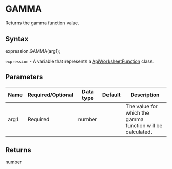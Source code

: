 # GAMMA

Returns the gamma function value.

## Syntax

expression.GAMMA(arg1);

`expression` - A variable that represents a [ApiWorksheetFunction](../ApiWorksheetFunction.md) class.

## Parameters

| **Name** | **Required/Optional** | **Data type** | **Default** | **Description** |
| ------------- | ------------- | ------------- | ------------- | ------------- |
| arg1 | Required | number |  | The value for which the gamma function will be calculated. |

## Returns

number
